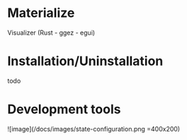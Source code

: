 # Materialize

 Visualizer (Rust - ggez - egui)

# Installation/Uninstallation
todo
# Development tools

 ![image](/docs/images/state-configuration.png =400x200)
